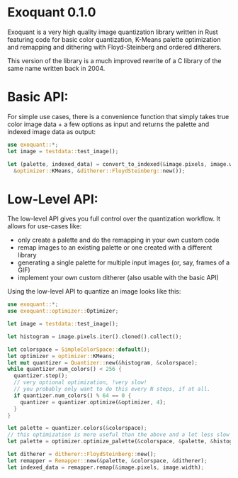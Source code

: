 # Exoquant 0.1.0

Exoquant is a very high quality image quantization library written in Rust
featuring code for basic
color quantization, K-Means palette optimization and remapping and dithering with
Floyd-Steinberg and ordered ditherers.

This version of the library is a much improved rewrite of a C library of the same name written
back in 2004.

# Basic API:
For simple use cases, there is a convenience function that simply takes true color
image data + a few options as input and returns the palette and indexed image data as
output:

```rust
use exoquant::*;
let image = testdata::test_image();

let (palette, indexed_data) = convert_to_indexed(&image.pixels, image.width, 256,
  &optimizer::KMeans, &ditherer::FloydSteinberg::new());
```

# Low-Level API:
The low-level API gives you full control over the quantization workflow. It allows for
use-cases like:

* only create a palette and do the remapping in your own custom code
* remap images to an existing palette or one created with a different library
* generating a single palette for multiple input images (or, say, frames of a GIF)
* implement your own custom ditherer (also usable with the basic API)

Using the low-level API to quantize an image looks like this:

```rust
use exoquant::*;
use exoquant::optimizer::Optimizer;

let image = testdata::test_image();

let histogram = image.pixels.iter().cloned().collect();

let colorspace = SimpleColorSpace::default();
let optimizer = optimizer::KMeans;
let mut quantizer = Quantizer::new(&histogram, &colorspace);
while quantizer.num_colors() < 256 {
  quantizer.step();
  // very optional optimization, !very slow!
  // you probably only want to do this every N steps, if at all.
  if quantizer.num_colors() % 64 == 0 {
    quantizer = quantizer.optimize(&optimizer, 4);
  }
}

let palette = quantizer.colors(&colorspace);
// this optimization is more useful than the above and a lot less slow
let palette = optimizer.optimize_palette(&colorspace, &palette, &histogram, 16);

let ditherer = ditherer::FloydSteinberg::new();
let remapper = Remapper::new(&palette, &colorspace, &ditherer);
let indexed_data = remapper.remap(&image.pixels, image.width);
```
